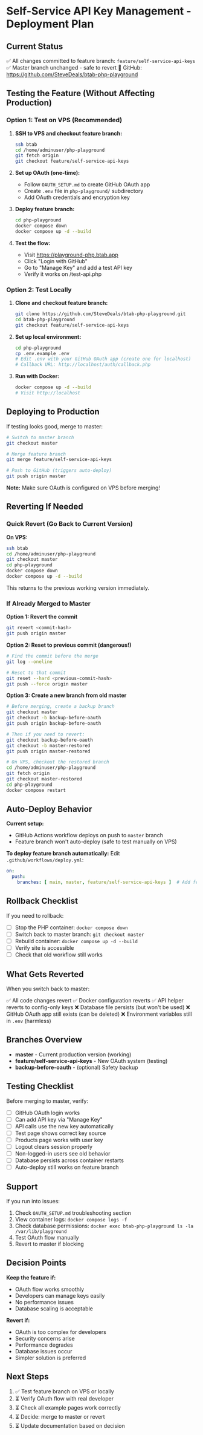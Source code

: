 # Self-Service API Key Management - Deployment Plan

## Current Status

✅ All changes committed to feature branch: `feature/self-service-api-keys`
✅ Master branch unchanged - safe to revert
🔗 GitHub: https://github.com/SteveDeals/btab-php-playground

## Testing the Feature (Without Affecting Production)

### Option 1: Test on VPS (Recommended)

1. **SSH to VPS and checkout feature branch:**
   ```bash
   ssh btab
   cd /home/adminuser/php-playground
   git fetch origin
   git checkout feature/self-service-api-keys
   ```

2. **Set up OAuth (one-time):**
   - Follow `OAUTH_SETUP.md` to create GitHub OAuth app
   - Create `.env` file in `php-playground/` subdirectory
   - Add OAuth credentials and encryption key

3. **Deploy feature branch:**
   ```bash
   cd php-playground
   docker compose down
   docker compose up -d --build
   ```

4. **Test the flow:**
   - Visit https://playground-php.btab.app
   - Click "Login with GitHub"
   - Go to "Manage Key" and add a test API key
   - Verify it works on /test-api.php

### Option 2: Test Locally

1. **Clone and checkout feature branch:**
   ```bash
   git clone https://github.com/SteveDeals/btab-php-playground.git
   cd btab-php-playground
   git checkout feature/self-service-api-keys
   ```

2. **Set up local environment:**
   ```bash
   cd php-playground
   cp .env.example .env
   # Edit .env with your GitHub OAuth app (create one for localhost)
   # Callback URL: http://localhost/auth/callback.php
   ```

3. **Run with Docker:**
   ```bash
   docker compose up -d --build
   # Visit http://localhost
   ```

## Deploying to Production

If testing looks good, merge to master:

```bash
# Switch to master branch
git checkout master

# Merge feature branch
git merge feature/self-service-api-keys

# Push to GitHub (triggers auto-deploy)
git push origin master
```

**Note:** Make sure OAuth is configured on VPS before merging!

## Reverting If Needed

### Quick Revert (Go Back to Current Version)

**On VPS:**
```bash
ssh btab
cd /home/adminuser/php-playground
git checkout master
cd php-playground
docker compose down
docker compose up -d --build
```

This returns to the previous working version immediately.

### If Already Merged to Master

**Option 1: Revert the commit**
```bash
git revert <commit-hash>
git push origin master
```

**Option 2: Reset to previous commit (dangerous!)**
```bash
# Find the commit before the merge
git log --oneline

# Reset to that commit
git reset --hard <previous-commit-hash>
git push --force origin master
```

**Option 3: Create a new branch from old master**
```bash
# Before merging, create a backup branch
git checkout master
git checkout -b backup-before-oauth
git push origin backup-before-oauth

# Then if you need to revert:
git checkout backup-before-oauth
git checkout -b master-restored
git push origin master-restored

# On VPS, checkout the restored branch
cd /home/adminuser/php-playground
git fetch origin
git checkout master-restored
cd php-playground
docker compose restart
```

## Auto-Deploy Behavior

**Current setup:**
- GitHub Actions workflow deploys on push to `master` branch
- Feature branch won't auto-deploy (safe to test manually on VPS)

**To deploy feature branch automatically:**
Edit `.github/workflows/deploy.yml`:
```yaml
on:
  push:
    branches: [ main, master, feature/self-service-api-keys ]  # Add feature branch
```

## Rollback Checklist

If you need to rollback:

- [ ] Stop the PHP container: `docker compose down`
- [ ] Switch back to master branch: `git checkout master`
- [ ] Rebuild container: `docker compose up -d --build`
- [ ] Verify site is accessible
- [ ] Check that old workflow still works

## What Gets Reverted

When you switch back to master:

✅ All code changes revert
✅ Docker configuration reverts
✅ API helper reverts to config-only keys
❌ Database file persists (but won't be used)
❌ GitHub OAuth app still exists (can be deleted)
❌ Environment variables still in `.env` (harmless)

## Branches Overview

- **master** - Current production version (working)
- **feature/self-service-api-keys** - New OAuth system (testing)
- **backup-before-oauth** - (optional) Safety backup

## Testing Checklist

Before merging to master, verify:

- [ ] GitHub OAuth login works
- [ ] Can add API key via "Manage Key"
- [ ] API calls use the new key automatically
- [ ] Test page shows correct key source
- [ ] Products page works with user key
- [ ] Logout clears session properly
- [ ] Non-logged-in users see old behavior
- [ ] Database persists across container restarts
- [ ] Auto-deploy still works on feature branch

## Support

If you run into issues:

1. Check `OAUTH_SETUP.md` troubleshooting section
2. View container logs: `docker compose logs -f`
3. Check database permissions: `docker exec btab-php-playground ls -la /var/lib/playground`
4. Test OAuth flow manually
5. Revert to master if blocking

## Decision Points

**Keep the feature if:**
- OAuth flow works smoothly
- Developers can manage keys easily
- No performance issues
- Database scaling is acceptable

**Revert if:**
- OAuth is too complex for developers
- Security concerns arise
- Performance degrades
- Database issues occur
- Simpler solution is preferred

## Next Steps

1. ✅ Test feature branch on VPS or locally
2. ⏳ Verify OAuth flow with real developer
3. ⏳ Check all example pages work correctly
4. ⏳ Decide: merge to master or revert
5. ⏳ Update documentation based on decision
